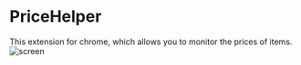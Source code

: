 # PriceHelper
This extension for chrome, which allows you to monitor the prices of items.
![screen]((https://github.com/Shitovdm/PriceHelper/raw/master/img/screen/image.png))
